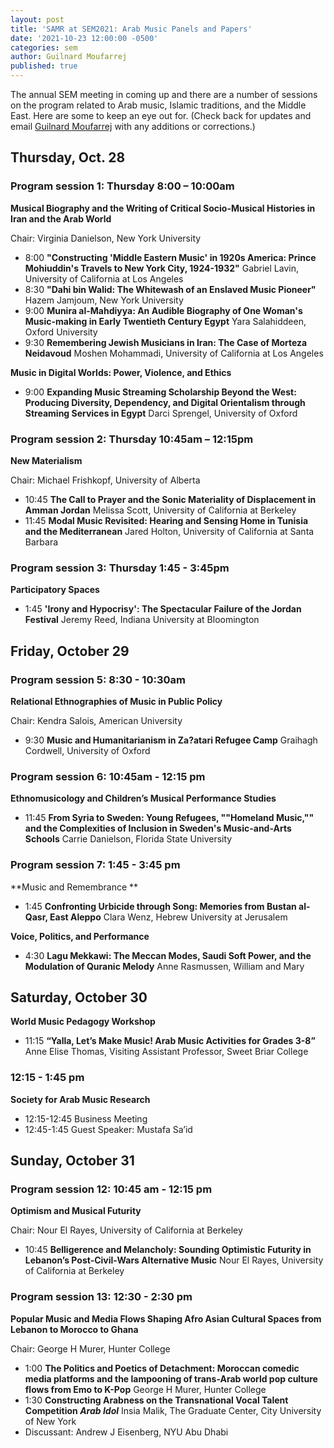 ```yaml
---
layout: post
title: 'SAMR at SEM2021: Arab Music Panels and Papers'
date: '2021-10-23 12:00:00 -0500'
categories: sem
author: Guilnard Moufarrej
published: true
---
```

The annual SEM meeting in coming up and there are a number of sessions on the program related to Arab music, Islamic traditions, and the Middle East. Here are some to keep an eye out for. (Check back for updates and email [Guilnard Moufarrej](mailto:guilnard.moufarrej@gmail.com) with any additions or corrections.)

##  Thursday, Oct. 28

### Program session 1: Thursday 8:00 – 10:00am

**Musical Biography and the Writing of Critical Socio-Musical Histories in Iran and the Arab World**  

Chair: Virginia Danielson, New York University 

* 8:00 **"Constructing 'Middle Eastern Music' in 1920s America: Prince Mohiuddin's Travels to  New York City, 1924-1932"** Gabriel Lavin, University of California at Los Angeles 
* 8:30 **"Dahi bin Walid: The Whitewash of an Enslaved Music Pioneer"** Hazem Jamjoum, New York University 
* 9:00 **Munira al-Mahdiyya: An Audible Biography of One Woman's Music-making in Early Twentieth Century Egypt** Yara Salahiddeen, Oxford University 
* 9:30 **Remembering Jewish Musicians in Iran: The Case of Morteza Neidavoud** Moshen Mohammadi, University of California at Los Angeles 

**Music in Digital Worlds: Power, Violence, and Ethics**

* 9:00 **Expanding Music Streaming Scholarship Beyond the West: Producing Diversity, Dependency, and Digital Orientalism through Streaming Services in Egypt** Darci Sprengel, University of Oxford 

### Program session 2: Thursday 10:45am – 12:15pm

**New Materialism**  

Chair: Michael Frishkopf, University of Alberta

* 10:45 **The Call to Prayer and the Sonic Materiality of Displacement in Amman Jordan** Melissa Scott, University of California at Berkeley 
* 11:45 **Modal Music Revisited: Hearing and Sensing Home in Tunisia and the Mediterranean** Jared Holton, University of California at Santa Barbara 

### Program session 3: Thursday 1:45 - 3:45pm 

**Participatory Spaces**

* 1:45 **'Irony and Hypocrisy': The Spectacular Failure of the Jordan Festival** Jeremy Reed, Indiana University at Bloomington 

## Friday, October 29

### Program session 5: 8:30 - 10:30am 

**Relational Ethnographies of Music in Public Policy**

Chair: Kendra Salois, American University 

* 9:30 **Music and Humanitarianism in Za?atari Refugee Camp** Graihagh Cordwell, University of Oxford 

### Program session 6: 10:45am - 12:15 pm 

**Ethnomusicology and Children’s Musical Performance Studies**

* 11:45 **From Syria to Sweden: Young Refugees, ""Homeland Music,"" and the Complexities of Inclusion in Sweden's Music-and-Arts Schools** Carrie Danielson, Florida State University 

### Program session 7: 1:45 - 3:45 pm

**Music and Remembrance **

* 1:45 **Confronting Urbicide through Song: Memories from Bustan al-Qasr, East Aleppo** Clara Wenz, Hebrew University at Jerusalem 

**Voice, Politics, and Performance**

* 4:30 **Lagu Mekkawi: The Meccan Modes, Saudi Soft Power, and the Modulation of Quranic Melody** Anne Rasmussen, William and Mary 

## Saturday, October 30 

**World Music Pedagogy Workshop**

* 11:15 **“Yalla, Let’s Make Music! Arab Music Activities for Grades 3-8”** Anne Elise Thomas, Visiting Assistant Professor, Sweet Briar College 

### 12:15 - 1:45 pm

**Society for Arab Music Research**

* 12:15-12:45 Business Meeting
* 12:45-1:45 Guest Speaker: Mustafa Sa’id 

## Sunday, October 31 

### Program session 12: 10:45 am - 12:15 pm 

**Optimism and Musical Futurity**

Chair: Nour El Rayes, University of California at Berkeley 

* 10:45 **Belligerence and Melancholy: Sounding Optimistic Futurity in Lebanon’s Post-Civil-Wars Alternative Music** Nour El Rayes, University of California at Berkeley 

### Program session 13: 12:30 - 2:30 pm 

**Popular Music and Media Flows Shaping Afro Asian Cultural Spaces from Lebanon to Morocco to Ghana**

Chair: George H Murer, Hunter College 

* 1:00 **The Politics and Poetics of Detachment: Moroccan comedic media platforms and the lampooning of trans-Arab world pop culture flows from Emo to K-Pop** George H Murer, Hunter College 
* 1:30 **Constructing Arabness on the Transnational Vocal Talent Competition *Arab Idol*** Insia Malik, The Graduate Center, City University of New York 
* Discussant: Andrew J Eisenberg, NYU Abu Dhabi 

